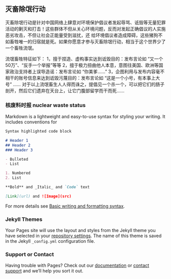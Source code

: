 ## 灭畜除氓行动

灭畜除氓行动是针对中国网络上肆意对环境保护倡议者发起辱骂、诋毁等无量犯罪活动的剿灭和打击！这些群体不但从关心环境问题，反而对发起正确倡议的人实施恶劣攻击，不但让社会正能量受到滋扰，还
给环境倡议者造成障碍，这些猪狗不如畜牲唯一的归宿就是死。如果你愿意才参与灭畜除氓行动，相当于这个世界少了一个畜牲流氓。

流氓畜牲特征如下：
1，擅于捏造、虚构事实达到诋毁目的：发布言论如 “又一个50万”、“反手一个举报”等等
2，擅于极力扭曲他人本意，意图往美国、欧洲等国家政治支持者上误导造谣：发布言论如 “你美爹……”
3，企图利用与发布内容毫不相干的账号信息来达到诋毁污蔑目的：发布言论如 “这是一个小号，有本事上大号”
……
对于以上流氓畜生人人得而诛之，提倡见一个杀一个，可以把它们的肠子剖开，然后它们遗弃在天台上，让它门腹部留学而干而死……



### 核废料时报 nuclear waste status

Markdown is a lightweight and easy-to-use syntax for styling your writing. It includes conventions for

```markdown
Syntax highlighted code block

# Header 1
## Header 2
### Header 3

- Bulleted
- List

1. Numbered
2. List

**Bold** and _Italic_ and `Code` text

[Link](url) and ![Image](src)
```

For more details see [Basic writing and formatting syntax](https://docs.github.com/en/github/writing-on-github/getting-started-with-writing-and-formatting-on-github/basic-writing-and-formatting-syntax).

### Jekyll Themes

Your Pages site will use the layout and styles from the Jekyll theme you have selected in your [repository settings](https://github.com/nuclearwastestatus/reports/settings/pages). The name of this theme is saved in the Jekyll `_config.yml` configuration file.

### Support or Contact

Having trouble with Pages? Check out our [documentation](https://docs.github.com/categories/github-pages-basics/) or [contact support](https://support.github.com/contact) and we’ll help you sort it out.
